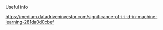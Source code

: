 Useful info

https://medium.datadriveninvestor.com/significance-of-i-i-d-in-machine-learning-281da0d0cbef

